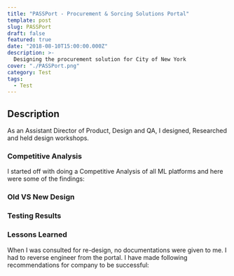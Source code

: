 ```yaml
---
title: "PASSPort - Procurement & Sorcing Solutions Portal"
template: post
slug: PASSPort
draft: false
featured: true
date: "2018-08-10T15:00:00.000Z"
description: >-
  Designing the procurement solution for City of New York
cover: "./PASSPort.png"
category: Test
tags:
  - Test
---
```


## Description

As an Assistant Director of Product, Design and QA, I designed, Researched and held design workshops.

### Competitive Analysis

I started off with doing a Competitive Analysis of all ML platforms and here were some of the findings:

### Old VS New Design

### Testing Results

### Lessons Learned

When I was consulted for re-design, no documentations were given to me. I had to reverse engineer from the portal. I have made following recommendations for company to be successful:
